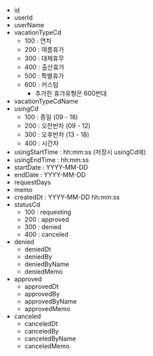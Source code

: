 - id
- userId
- userName
- vacationTypeCd
	- 100 : 연차
	- 200 : 여름휴가
	- 300 : 대체휴무
	- 400 : 출산휴가
	- 500 : 특별휴가
	- 600 : 커스텀
		- 추가한 휴가유형은 600번대
- vacationTypeCdName
- usingCd
	- 100 : 종일 (09 - 18)
	- 200 : 오전반차 (09 - 12)
	- 300 : 오후반차 (13 - 18)
	- 400 : 시간차
- usingStartTime : hh:mm:ss (저장시 usingCd에)
- usingEndTime : hh:mm:ss
- startDate : YYYY-MM-DD 
- endDate : YYYY-MM-DD
- requestDays
- memo
- createdDt : YYYY-MM-DD hh:mm:ss
- statusCd
	- 100 : requesting
	- 200 : approved
	- 300 : denied
	- 400 : canceled
- denied
	- deniedDt
	- deniedBy
	- deniedByName
	- deniedMemo
- approved
	- approvedDt
	- approvedBy
	- approvedByName
	- approvedMemo
- canceled
	- canceledDt
	- canceledBy
	- canceledByName
	- canceledMemo